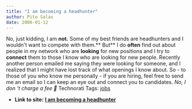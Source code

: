 ```yaml
---
title: "I am becoming a headhunter"
author: Pito Salas
date: 2006-01-12
---
```


No, just kidding, I am **not.** Some of my best friends are headhunters and I
wouldn't want to compete with them.** But** I do **often** find out about
people in my network who are **looking** for new positions and I try to
**connect** them to those I know who are looking for new people. Recently
another person emailed me saying they were looking for someone, and I realized
that I might have lost track of what openings I know about. So - to those of
you who know me personally - if you are hiring, feel free to send me an email
so I can keep an eye out and connect you to candidates. _No, I don 't charge a
fee 🙂_ Technorati Tags: [jobs](<http://www.technorati.com/tag/jobs>)


* **Link to site:** **[I am becoming a headhunter](None)**
